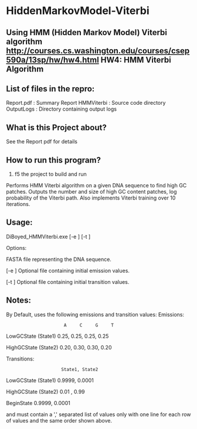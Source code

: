 # HiddenMarkovModel-Viterbi
Using HMM (Hidden Markov Model) Viterbi algorithm
http://courses.cs.washington.edu/courses/csep590a/13sp/hw/hw4.html
HW4: HMM Viterbi Algorithm
---------------------------------------------------------------------

List of files in the repro:
------------------------------
Report.pdf  	: Summary Report
HMMViterbi		: Source code directory
OutputLogs		: Directory containing output logs

What is this Project about?
------------------------------------
See the Report pdf for details

How to run this program?
-----------------------------------
1. f5 the project to build and run

Performs HMM Viterbi algorithm on a given DNA sequence to find high GC patches.
Outputs the number and size of high GC content patches, log probability of the Viterbi path.
Also implements Viterbi training over 10 iterations.

Usage:
-----------------------------------
DiBoyed_HMMViterbi.exe <sequence> [-e <emission file>] [-t <transition file>]

Options:

 <sequence1>            FASTA file representing the DNA sequence.
 
 [-e <emission file>]   Optional file containing initial emission values.
 
 [-t <transition file>] Optional file containing initial transition values.
 

Notes:
------------------------------------
By Default, uses the following emissions and transition values:
 Emissions:
 
                          A     C     G     T
                          
   LowGCState  (State1)  0.25, 0.25, 0.25, 0.25
   
   HighGCState (State2)  0.20, 0.30, 0.30, 0.20
   
 Transitions:
 
                         State1, State2
                         
   LowGCState  (State1)  0.9999, 0.0001
   
   HighGCState (State2)  0.01  , 0.99
   
   BeginState            0.9999, 0.0001
   

<emission file> and <transition file> must contain a ',' separated list of values
only with one line for each row of values and the same order shown above.

